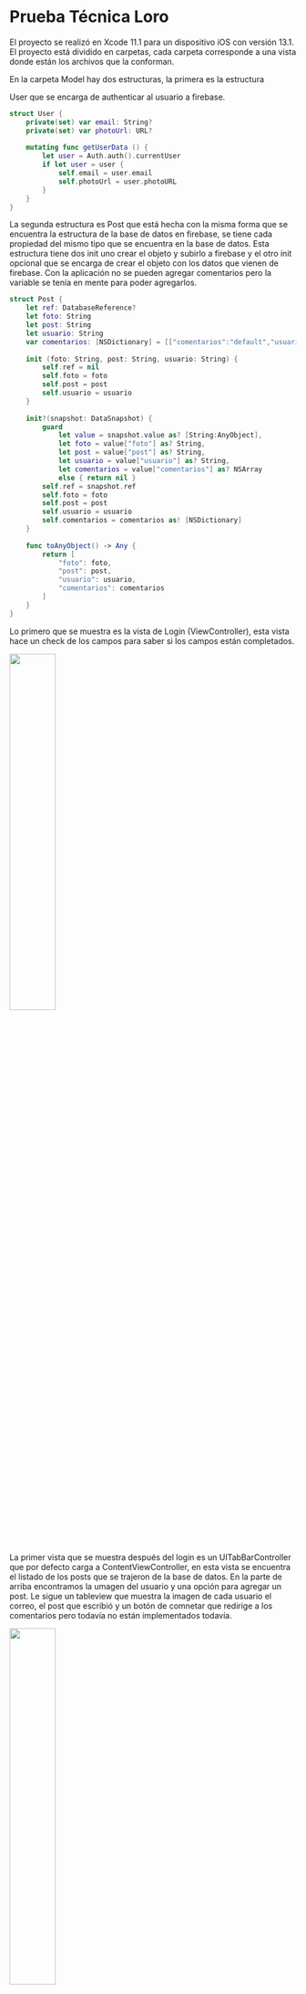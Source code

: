 # Prueba Técnica Loro

El proyecto se realizó en Xcode 11.1 para un dispositivo iOS con versión 13.1. El proyecto está dividido en carpetas, cada carpeta corresponde a una vista donde están los archivos que la conforman.

En la carpeta Model hay dos estructuras, la primera es la estructura 

User que se encarga de authenticar al usuario a firebase. 

```swift
struct User {
    private(set) var email: String?
    private(set) var photoUrl: URL?
    
    mutating func getUserData () {
        let user = Auth.auth().currentUser
        if let user = user {
            self.email = user.email
            self.photoUrl = user.photoURL
        }
    }
}
```

La segunda estructura es Post que está hecha con la misma forma que se encuentra la estructura de la base de datos en firebase, se tiene cada propiedad del mismo tipo que se encuentra en la base de datos. Esta estructura tiene dos init uno crear el objeto y subirlo a firebase y el otro init opcional que se encarga de crear el objeto con los datos que vienen de firebase. Con la aplicación no se pueden agregar comentarios pero la variable se tenía en mente para poder agregarlos.


```swift
struct Post {
    let ref: DatabaseReference?
    let foto: String
    let post: String
    let usuario: String
    var comentarios: [NSDictionary] = [["comentarios":"default","usuario":"default"]]
    
    init (foto: String, post: String, usuario: String) {
        self.ref = nil
        self.foto = foto
        self.post = post
        self.usuario = usuario
    }
    
    init?(snapshot: DataSnapshot) {
        guard
            let value = snapshot.value as? [String:AnyObject],
            let foto = value["foto"] as? String,
            let post = value["post"] as? String,
            let usuario = value["usuario"] as? String,
            let comentarios = value["comentarios"] as? NSArray
            else { return nil }
        self.ref = snapshot.ref
        self.foto = foto
        self.post = post
        self.usuario = usuario
        self.comentarios = comentarios as! [NSDictionary]
    }
    
    func toAnyObject() -> Any {
        return [
            "foto": foto,
            "post": post,
            "usuario": usuario,
            "comentarios": comentarios
        ]
    }
}
```

Lo primero que se muestra es la vista de Login (ViewController), esta vista hace un check de los campos para saber si los campos están completados. 

<img src="https://raw.githubusercontent.com/camyoh/PruebaTecnicaLoro/master/images/login.png" width="40%" height="40%">

La primer vista que se muestra después del login es un UITabBarController que por defecto carga a ContentViewController, en esta vista se encuentra el listado de los posts que se trajeron de la base de datos. En la parte de arriba encontramos la umagen del usuario y una opción para agregar un post. Le sigue un tableview que muestra la imagen de cada usuario el correo,  el post que escribió y un botón de comnetar que redirige a los comentarios pero todavía no están implementados todavía.

<img src="https://raw.githubusercontent.com/camyoh/PruebaTecnicaLoro/master/images/content1.png" width="40%" height="40%">

la segunda pestaña es UserViewController que tiene la imagen del usuario, el correo y un botón para cerrar sesión.

<img src="https://raw.githubusercontent.com/camyoh/PruebaTecnicaLoro/master/images/profile.png" width="40%" height="40%">

Cuando el usuario selecciona escribir un post se abre la vista que tiene el PostViewController

<img src="https://raw.githubusercontent.com/camyoh/PruebaTecnicaLoro/master/images/publicar.png" width="40%" height="40%">
En el momento que se escribe un texto se elimina un place holder que se hizo programáticamente, y se habilita el botón de publicar, si el texto está vacío este botón se deshabilita.
<img src="https://raw.githubusercontent.com/camyoh/PruebaTecnicaLoro/master/images/publicar2.png" width="40%" height="40%">

Una vez publicado la aplicación se dirije a la vista de contenido donde se puede apreciar el nuevo post agregado.
<img src="https://raw.githubusercontent.com/camyoh/PruebaTecnicaLoro/master/images/content2.png" width="40%" height="40%">

finalmente tenemos la vista de comentarios que al momento no se ha podido implementar. 
<img src="https://raw.githubusercontent.com/camyoh/PruebaTecnicaLoro/master/images/content2.png" width="40%" height="40%">

# Credenciales Usuarios de Prueba
user1@test.com
pass: 123456

user2@test.com
pass: 123456

user3@test.com
pass: 123456

<img src="https://raw.githubusercontent.com/camyoh/PruebaTecnicaLoro/master/images/users.png" width="60%" height="60%">

# Base de datos en firebase
Para la base de datos se creó en un comienzo un archivo JSON que se subión a la plataforma y posteriormente se fue actualizando con la aplicación.

<img src="https://raw.githubusercontent.com/camyoh/PruebaTecnicaLoro/master/images/baseDatos.png" width="60%" height="60%">

# Imágenes de los usuarios
Las imágenes de los usuarios están almacenadas en firebase, por medio del link que cada una tiene se hace la descarga en la aplicación 

<img src="https://raw.githubusercontent.com/camyoh/PruebaTecnicaLoro/master/images/profileImages.png" width="60%" height="60%">

# ¿Qué características considera que tiene un buen código?

Considero que un buen código debe ser legible, es decir que cualquier desarrollador sea capaz de leerlo sin que lo haya desarrollado. Esto tiene como consecuencia que se sigan principios de clean code, por ejemplo principios de Single Responsability para los métodos y las clases. Que los métodos tengan nombres expresivos y que ese nombre sea efectivamente lo que realiza el método.
